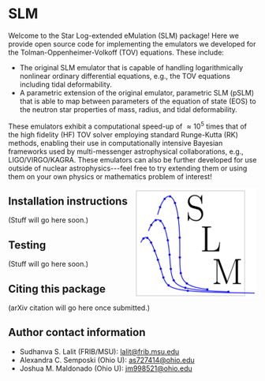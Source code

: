 # SLM
Welcome to the Star Log-extended eMulation (SLM) package! Here we provide open source code for implementing the emulators we developed for the Tolman-Oppenheimer-Volkoff (TOV) equations. These include:

- The original SLM emulator that is capable of handling logarithmically nonlinear ordinary differential equations, e.g., the TOV equations including tidal deformability.
- A parametric extension of the original emulator, parametric SLM (pSLM) that is able to map between parameters of the equation of state (EOS) to the neutron star properties of mass, radius, and tidal deformability.

These emulators exhibit a computational speed-up of $\approx 10^{5}$ times that of the high fidelity (HF) TOV solver employing standard Runge-Kutta (RK) methods, enabling their use in computationally intensive Bayesian frameworks used by multi-messenger astrophysical collaborations, e.g., LIGO/VIRGO/KAGRA. These emulators can also be further developed for use outside of nuclear astrophysics---feel free to try extending them or using them on your own physics or mathematics problem of interest!

<img align="right" width="250" src="SLM_Logo.png">

## Installation instructions

(Stuff will go here soon.)

## Testing

(Stuff will go here soon.)

## Citing this package

(arXiv citation will go here once submitted.)

## Author contact information
- Sudhanva S. Lalit (FRIB/MSU): lalit@frib.msu.edu
- Alexandra C. Semposki (Ohio U): as727414@ohio.edu
- Joshua M. Maldonado (Ohio U): jm998521@ohio.edu

